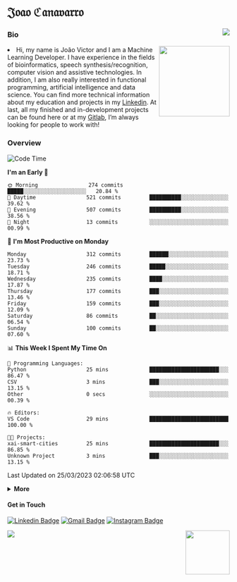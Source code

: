 <h1 align="start">𝔍𝔬𝔞𝔬 ℭ𝔞𝔫𝔞𝔳𝔞𝔯𝔯𝔬</h1>
<img src="https://komarev.com/ghpvc/?username=jvcanavarro" align="right">


### Bio 
<img src="./aot.gif" align="right" height="160">
<li>
Hi, my name is João Victor and I am a Machine Learning Developer. I have experience in the fields of bioinformatics, speech synthesis/recognition, computer vision and assistive technologies. In addition, I am also really interested in functional programming, artificial intelligence and data science. You can find more technical information about my education and projects in my <a href="https://www.linkedin.com/in/jvcanavarro/">Linkedin</a>. At last, all my finished and in-development projects can be found here or at my <a href="https://gitlab.com/jvcanavarro">Gitlab</a>, I’m always looking for people to work with!
</li>

### Overview


<!--START_SECTION:waka-->
![Code Time](http://img.shields.io/badge/Code%20Time-755%20hrs%2052%20mins-blue)

**I'm an Early 🐤** 

```text
🌞 Morning                274 commits         █████░░░░░░░░░░░░░░░░░░░░   20.84 % 
🌆 Daytime                521 commits         ██████████░░░░░░░░░░░░░░░   39.62 % 
🌃 Evening                507 commits         ██████████░░░░░░░░░░░░░░░   38.56 % 
🌙 Night                  13 commits          ░░░░░░░░░░░░░░░░░░░░░░░░░   00.99 % 
```
📅 **I'm Most Productive on Monday** 

```text
Monday                   312 commits         ██████░░░░░░░░░░░░░░░░░░░   23.73 % 
Tuesday                  246 commits         █████░░░░░░░░░░░░░░░░░░░░   18.71 % 
Wednesday                235 commits         ████░░░░░░░░░░░░░░░░░░░░░   17.87 % 
Thursday                 177 commits         ███░░░░░░░░░░░░░░░░░░░░░░   13.46 % 
Friday                   159 commits         ███░░░░░░░░░░░░░░░░░░░░░░   12.09 % 
Saturday                 86 commits          ██░░░░░░░░░░░░░░░░░░░░░░░   06.54 % 
Sunday                   100 commits         ██░░░░░░░░░░░░░░░░░░░░░░░   07.60 % 
```


📊 **This Week I Spent My Time On** 

```text
💬 Programming Languages: 
Python                   25 mins             ██████████████████████░░░   86.47 % 
CSV                      3 mins              ███░░░░░░░░░░░░░░░░░░░░░░   13.15 % 
Other                    0 secs              ░░░░░░░░░░░░░░░░░░░░░░░░░   00.39 % 

🔥 Editors: 
VS Code                  29 mins             █████████████████████████   100.00 % 

🐱‍💻 Projects: 
xai-smart-cities         25 mins             ██████████████████████░░░   86.85 % 
Unknown Project          3 mins              ███░░░░░░░░░░░░░░░░░░░░░░   13.15 % 
```


 Last Updated on 25/03/2023 02:06:58 UTC
<!--END_SECTION:waka-->

<details>
  <summary><b>More</b></summary>
<p align="center">
<img align="center" src="https://github-readme-stats.vercel.app/api?username=jvcanavarro&show_icons=true&line_height=21&theme=default&hide_border=true" alt="Cana's Github Stats" />
<img align="center" src="https://github-readme-stats.vercel.app/api/top-langs/?username=jvcanavarro&theme=default&line_height=27&layout=compact&hide_border=true&hide=PostScript,PHP,HTML,Jupyter%20Notebook,Lua&langs_count=10" />
</p>
</details>

#### Get in Touch
[![Linkedin Badge](https://img.shields.io/badge/-LinkedIn-0e76a8?style=flat&logo=Linkedin&logoColor=white&link=https://www.linkedin.com/in/jvcanavarro/)](https://www.linkedin.com/in/jvcanavarro)
[![Gmail Badge](https://img.shields.io/badge/-Gmail-d14836?style=flat&logo=Gmail&logoColor=white&link=mailto:jvcanavarro@gmail.com)](mailto:jvcanavarro@gmail.com)
[![Instagram Badge](https://img.shields.io/badge/-Instagram-ff69b4?style=flat&logo=Instagram&logoColor=white&link=https://instagram.com/jlim_slam/)](https://instagram.com/jvcanavarro)

<!--[![Spotify Badge](https://img.shields.io/badge/-Spotify-success?style=flat&logo=Spotify&logoColor=white&link=https://open.spotify.com/user/jvcanavarro)](https://open.spotify.com/user/jvcanavarro)
[![Telegram Badge](https://img.shields.io/badge/-Telegram-0088cc?style=flat&logo=Telegram&logoColor=white)](https://t.me/jvcanavarro)
[![Steam Badge](https://img.shields.io/badge/-Steam-lightgrey?style=flat&logo=Steam&logoColor=white&link=https://steamcommunity.com/id/octjinn/)](https://steamcommunity.com/id/octjinn/)-->


<p>
  <a href="https://count.getloli.com/"><img src="https://count.getloli.com/get/@index?theme=rule34"></a>
  <img src="https://data.whicdn.com/images/188174384/original.gif" align="right" height = "100">
</p>
